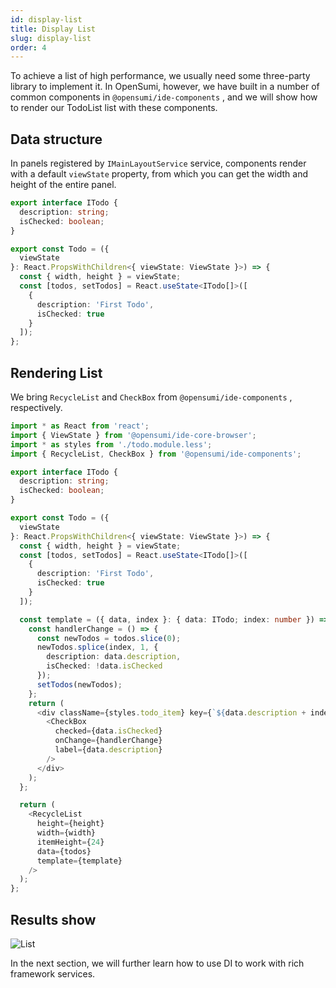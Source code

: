 ```yaml
---
id: display-list
title: Display List
slug: display-list
order: 4
---
```


To achieve a list of high performance, we usually need some three-party library to implement it.  In OpenSumi, however, we have built in a number of common components in `@opensumi/ide-components` , and we will show how to render our TodoList list with these components.

## Data structure

In panels registered by `IMainLayoutService` service, components render with a default `viewState` property, from which you can get the width and height of the entire panel.  

```ts
export interface ITodo {
  description: string;
  isChecked: boolean;
}

export const Todo = ({
  viewState
}: React.PropsWithChildren<{ viewState: ViewState }>) => {
  const { width, height } = viewState;
  const [todos, setTodos] = React.useState<ITodo[]>([
    {
      description: 'First Todo',
      isChecked: true
    }
  ]);
};
```

## Rendering List

We bring  `RecycleList` and `CheckBox`  from `@opensumi/ide-components` , respectively.

```ts
import * as React from 'react';
import { ViewState } from '@opensumi/ide-core-browser';
import * as styles from './todo.module.less';
import { RecycleList, CheckBox } from '@opensumi/ide-components';

export interface ITodo {
  description: string;
  isChecked: boolean;
}

export const Todo = ({
  viewState
}: React.PropsWithChildren<{ viewState: ViewState }>) => {
  const { width, height } = viewState;
  const [todos, setTodos] = React.useState<ITodo[]>([
    {
      description: 'First Todo',
      isChecked: true
    }
  ]);

  const template = ({ data, index }: { data: ITodo; index: number }) => {
    const handlerChange = () => {
      const newTodos = todos.slice(0);
      newTodos.splice(index, 1, {
        description: data.description,
        isChecked: !data.isChecked
      });
      setTodos(newTodos);
    };
    return (
      <div className={styles.todo_item} key={`${data.description + index}`}>
        <CheckBox
          checked={data.isChecked}
          onChange={handlerChange}
          label={data.description}
        />
      </div>
    );
  };

  return (
    <RecycleList
      height={height}
      width={width}
      itemHeight={24}
      data={todos}
      template={template}
    />
  );
};
```

## Results show

![List](https://img.alicdn.com/imgextra/i2/O1CN011vAfYR1PVVpp1V4WI_!!6000000001846-2-tps-2738-1810.png)

In the next section, we will further learn how to use DI to work with rich framework services.

